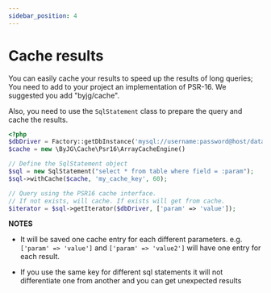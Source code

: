 ```yaml
---
sidebar_position: 4
---
```


# Cache results

You can easily cache your results to speed up the results of long queries;
You need to add to your project an implementation of PSR-16. We suggested you add "byjg/cache".

Also, you need to use the `SqlStatement` class to prepare the query and cache the results.

```php
<?php
$dbDriver = Factory::getDbInstance('mysql://username:password@host/database');
$cache = new \ByJG\Cache\Psr16\ArrayCacheEngine()

// Define the SqlStatement object
$sql = new SqlStatement("select * from table where field = :param");
$sql->withCache($cache, 'my_cache_key', 60);

// Query using the PSR16 cache interface.
// If not exists, will cache. If exists will get from cache.
$iterator = $sql->getIterator($dbDriver, ['param' => 'value']);
```

**NOTES**

- It will be saved one cache entry for each different parameters.
  e.g. `['param' => 'value']` and `['param' => 'value2']` will have one entry for each result.

- If you use the same key for different sql statements it will not differentiate one from another and
  you can get unexpected results